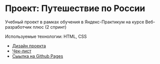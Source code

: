 # Проект: Путешествие по России

Учебный проект в рамках обучения в Яндекс-Практикум на курсе Веб-разработчик плюс (2 спринт)

Используемые технологии: HTML, CSS

- [Дизайн проекта](https://www.figma.com/file/5S2WSbEFL6awjVWJ0NWL8Q/Sprint-3_-Russia-_-desktop-mobile?node-id=28503%3A0)
- [Чек-лист](https://code.s3.yandex.net/web-developer/checklists-pdf/web-plus/checklist-2.pdf)
- [Сыылка на Github Pages](https://nikare.github.io/russian-travel/)
